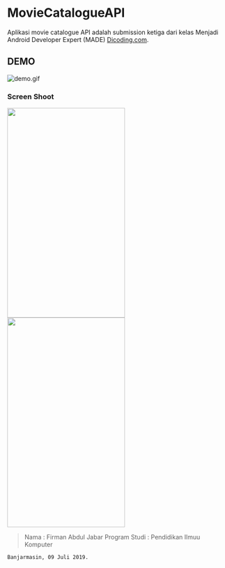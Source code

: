 # MovieCatalogueAPI
Aplikasi movie catalogue API adalah submission ketiga dari kelas Menjadi Android Developer Expert (MADE) [Dicoding.com](http://https://www.dicoding.com/academies/14).

## DEMO
![demo.gif](https://media.giphy.com/media/gHzS9qF0VJ1Tj8GuQL/giphy.gif)

### Screen Shoot
<img src="https://pbs.twimg.com/media/D_CRrmEUYAAwAnl.jpg:large" width="270" height="480" />
<img src="https://pbs.twimg.com/media/D_CRrmCUwAMQMMT.jpg:large" width="270" height="480" />

> Nama : Firman Abdul Jabar
> Program Studi : Pendidikan Ilmuu Komputer

`Banjarmasin, 09 Juli 2019.`